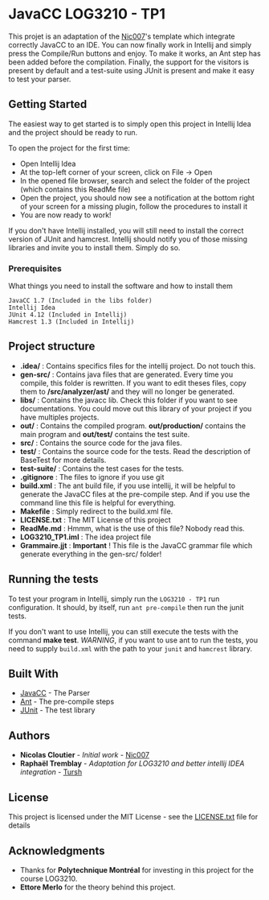 # JavaCC LOG3210 - TP1

This projet is an adaptation of the [Nic007](https://github.com/Nic007)'s template which integrate correctly JavaCC to an IDE. 
You can now finally work in Intellij and simply press the Compile/Run buttons and enjoy. 
To make it works, an Ant step has been added before the compilation.
Finally, the support for the visitors is present by default and a test-suite using JUnit is present and make it easy to test your parser.

## Getting Started

The easiest way to get started is to simply open this project in Intellij Idea and the project should be ready to run.

To open the project for the first time:
- Open Intellij Idea
- At the top-left corner of your screen, click on File -> Open
- In the opened file browser, search and select the folder of the project (which contains this ReadMe file)
- Open the project, you should now see a notification at the bottom right of your screen for a missing plugin, follow the procedures to install it
- You are now ready to work!

If you don't have Intellij installed, you will still need to install the correct version of JUnit and hamcrest.
Intellij should notify you of those missing libraries and invite you to install them. Simply do so.

### Prerequisites

What things you need to install the software and how to install them

```
JavaCC 1.7 (Included in the libs folder)
Intellij Idea
JUnit 4.12 (Included in Intellij)
Hamcrest 1.3 (Included in Intellij)
```

## Project structure

- **.idea/** : Contains specifics files for the intellij project. Do not touch this.
- **gen-src/** : Contains java files that are generated. Every time you compile, this folder is rewritten. If you want to edit theses files, copy them to **/src/analyzer/ast/** and they will no longer be generated.
- **libs/** : Contains the javacc lib. Check this folder if you want to see documentations. You could move out this library of your project if you have multiples projects.
- **out/** : Contains the compiled program. **out/production/** contains the main program and **out/test/** contains the test suite.
- **src/** : Contains the source code for the java files.
- **test/** : Contains the source code for the tests. Read the description of BaseTest for more details.
- **test-suite/** : Contains the test cases for the tests.
- **.gitignore** : The files to ignore if you use git
- **build.xml** : The ant build file, if you use intellij, it will be helpful to generate the JavaCC files at the pre-compile step. And if you use the command line this file is helpful for everything.
- **Makefile** : Simply redirect to the build.xml file.
- **LICENSE.txt** : The MIT License of this project
- **ReadMe.md** : Hmmm, what is the use of this file? Nobody read this.
- **LOG3210_TP1.iml** : The idea project file
- **Grammaire.jjt** : **Important** ! This file is the JavaCC grammar file which generate everything in the gen-src/ folder!

## Running the tests

To test your program in Intellij, simply run the `LOG3210 - TP1` run configuration. 
It should, by itself, run `ant pre-compile` then run the junit tests.

If you don't want to use Intellij, you can still execute the tests with the command **make test**. 
*WARNING*, if you want to use ant to run the tests, you need to supply `build.xml` with the path to your `junit` and `hamcrest` library.

## Built With

* [JavaCC](https://javacc.org/doc) - The Parser
* [Ant](http://ant.apache.org/) - The pre-compile steps
* [JUnit](http://junit.org/junit4/) - The test library

## Authors

* **Nicolas Cloutier** - *Initial work* - [Nic007](https://github.com/Nic007)
* **Raphaël Tremblay** - *Adaptation for LOG3210 and better intellij IDEA integration* - [Tursh](https://github.com/tursh)

## License

This project is licensed under the MIT License - see the [LICENSE.txt](LICENSE.txt) file for details

## Acknowledgments

* Thanks for **Polytechnique Montréal** for investing in this project for the course LOG3210.
* **Ettore Merlo** for the theory behind this project.